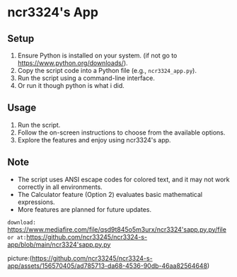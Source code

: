 # ncr3324's App

## Setup
1. Ensure Python is installed on your system. (if not go to https://www.python.org/downloads/).
2. Copy the script code into a Python file (e.g., `ncr3324_app.py`).
3. Run the script using a command-line interface.
4. Or run it though python is what i did.

## Usage
1. Run the script.
2. Follow the on-screen instructions to choose from the available options.
3. Explore the features and enjoy using ncr3324's app.
   
## Note
- The script uses ANSI escape codes for colored text, and it may not work correctly in all environments.
- The Calculator feature (Option 2) evaluates basic mathematical expressions.
- More features are planned for future updates.

```download: ``` https://www.mediafire.com/file/qsd9t845o5m3urx/ncr3324'sapp.py.py/file
```or at:```https://github.com/ncr33245/ncr3324-s-app/blob/main/ncr3324'sapp.py.py



picture:(https://github.com/ncr33245/ncr3324-s-app/assets/156570405/ad785713-da68-4536-90db-46aa82564648)
